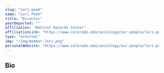 ```yaml
---
slug: "lori-peek"
name: "Lori Peek"
title: "Director"
yearDeparted: ""
affiliation: "Natural Hazards Center"
affiliationLink: "https://www.colorado.edu/sociology/our-people/lori-peek"
type: "external"
img: "/img/member-lori.png"
personalWebsite: "https://www.colorado.edu/sociology/our-people/lori-peek"
---
```

## Bio


